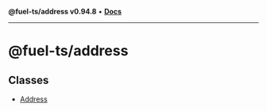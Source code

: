 **@fuel-ts/address v0.94.8** • [**Docs**](index.md)

***

# @fuel-ts/address

## Classes

- [Address](./Address.md)
